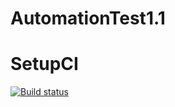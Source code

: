 # AutomationTest1.1
# SetupCI
[![Build status](https://ci.appveyor.com/api/projects/status/am0u4b5yod6a9h1j?svg=true)](https://ci.appveyor.com/project/avdeevaleksandr817/setupci)
